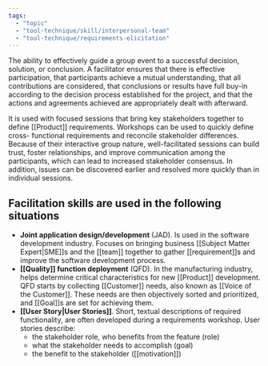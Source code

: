 ```yaml
---
tags:
  - "topic"
  - "tool-technique/skill/interpersonal-team"
  - "tool-technique/requirements-elicitation"
---
```

The ability to effectively guide a group event to a successful decision, solution, or conclusion. A facilitator ensures that there is effective participation, that participants achieve a mutual understanding, that all contributions are considered, that conclusions or results have full buy-in according to the decision process established for the project, and that the actions and agreements achieved are appropriately dealt with afterward.

It is used with focused sessions that bring key stakeholders together to define [[Product]] requirements. Workshops can be used to quickly define cross- functional requirements and reconcile stakeholder differences. Because of their interactive group nature, well-facilitated sessions can build trust, foster relationships, and improve communication among the participants, which can lead to increased stakeholder consensus. In addition, issues can be discovered earlier and resolved more quickly than in individual sessions.
## Facilitation skills are used in the following situations
- **Joint application design/development** (JAD). Is used in the software development industry. Focuses on bringing business [[Subject Matter Expert|SME]]s and the [[team]] together to gather [[requirement]]s and improve the software development process.
- **[[Quality]] function deployment** (QFD). In the manufacturing industry, helps determine critical characteristics for new [[Product]] development. QFD starts by collecting [[Customer]] needs, also known as [[Voice of the Customer]]. These needs are then objectively sorted and prioritized, and [[Goal]]s are set for achieving them.
- **[[User Story|User Stories]]**. Short, textual descriptions of required functionality, are often developed during a requirements workshop. User stories describe:
	- the stakeholder role, who benefits from the feature (role)
	- what the stakeholder needs to accomplish (goal)
	- the benefit to the stakeholder ([[motivation]])
